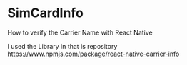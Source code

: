# SimCardInfo
How to verify the Carrier Name with React Native

I used the Library in that is repository https://www.npmjs.com/package/react-native-carrier-info
